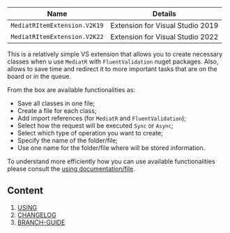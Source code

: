 | Name     | Details |
|----------|----------|
| `MediatRItemExtension.V2K19` | Extension for Visual Studio 2019 |
| `MediatRItemExtension.V2K22` | Extension for Visual Studio 2022 |

This is a relatively simple VS extension that allows you to create necessary classes when u use `MediatR` with `FluentValidation` nuget packages. Also, allows to save time and redirect it to more important tasks that are on the board or in the queue.

From the box are available functionalities as: 
* Save all classes in one file;
* Create a file for each class;
* Add import references (for `MediatR` and `FluentValidation`);
* Select how the request will be executed `Sync` or `Async`;
* Select which type of operation you want to create;
* Specify the name of the folder/file;
* Use one name for the folder/file where will be stored information.

To understand more efficiently how you can use available functionalities please consult the [using documentation/file](docs/usage.md).

## Content
1. [USING](docs/usage.md)
1. [CHANGELOG](docs/CHANGELOG.md)
1. [BRANCH-GUIDE](docs/branch-guide.md)